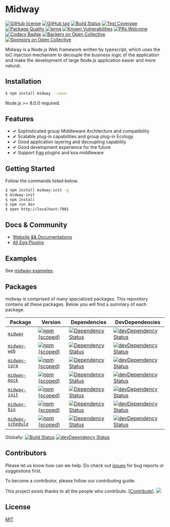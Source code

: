 # Midway


[![GitHub license](https://img.shields.io/badge/license-MIT-blue.svg)](https://github.com/midwayjs/midway/blob/master/LICENSE)
[![GitHub tag](https://img.shields.io/github/tag/midwayjs/midway.svg)]()
[![Build Status](https://travis-ci.org/midwayjs/midway.svg?branch=develop)](https://travis-ci.org/midwayjs/midway)
[![Test Coverage](https://img.shields.io/codecov/c/github/midwayjs/midway/master.svg)](https://codecov.io/gh/midwayjs/midway/branch/master)
[![Package Quality](http://npm.packagequality.com/shield/midway.svg)](http://packagequality.com/#?package=midway)
[![lerna](https://img.shields.io/badge/maintained%20with-lerna-cc00ff.svg)](https://lernajs.io/)
[![Known Vulnerabilities](https://snyk.io/test/npm/midway/badge.svg)](https://snyk.io/test/npm/midway)
[![PRs Welcome](https://img.shields.io/badge/PRs-welcome-brightgreen.svg)](https://github.com/midwayjs/midway/pulls)
[![Codacy Badge](https://api.codacy.com/project/badge/Grade/856737478fa94e78bce39d5fc2315cec)](https://www.codacy.com/app/czy88840616/midway?utm_source=github.com&amp;utm_medium=referral&amp;utm_content=midwayjs/midway&amp;utm_campaign=Badge_Grade)
[![Backers on Open Collective](https://opencollective.com/midway/backers/badge.svg)](#backers) [![Sponsors on Open Collective](https://opencollective.com/midway/sponsors/badge.svg)](#sponsors)

Midway is a Node.js Web framework written by typescript, which uses the IoC injection mechanism to decouple the business logic of the application and make the development of large Node.js application easier and more natural.

## Installation

```bash
$ npm install midway --save
```
Node.js >= 8.0.0 required.

## Features

- ✔︎ Sophisticated group Middleware Architecture and compatibility
- ✔︎ Scalable plug-in capabilities and group plug-in Ecology
- ✔︎ Good application layering and decoupling capability
- ✔︎ Good development experience for the future
- ✔︎ Support Egg plugins and koa middleware


## Getting Started

Follow the commands listed below.

```bash
$ npm install midway-init -g
$ midway-init
$ npm install
$ npm run dev
$ open http://localhost:7001
```

## Docs & Community

- [Website && Documentations](https://midwayjs.org/midway/)
- [All Egg Plugins](https://github.com/search?q=topic%3Aegg-plugin&type=Repositories)

## Examples

See [midway-examples](https://github.com/midwayjs/midway-examples).

## Packages

midway is comprised of many specialized packages. This repository contains all these packages. Below you will find a summary of each package.

| Package | Version | Dependencies | DevDependencies |
|--------|-------|------------|----------|
| [`midway`](https://github.com/midwayjs/midway/tree/master/packages/midway) | [![npm (scoped)](https://img.shields.io/npm/v/midway.svg?maxAge=86400)](https://github.com/midwayjs/midway/tree/master/packages/midway/CHANGELOG.md) | [![Dependency Status](https://david-dm.org/midwayjs/midway.svg?path=packages/midway)](https://david-dm.org/midwayjs/midway.svg?path=packages/midway) | [![devDependency Status](https://david-dm.org/midwayjs/midway/dev-status.svg?path=packages/midway)](https://david-dm.org/midwayjs/midway?path=packages/midway#info=devDependencies) |
| [`midway-web`](https://github.com/midwayjs/midway/tree/master/packages/midway-web) | [![npm (scoped)](https://img.shields.io/npm/v/midway-web.svg?maxAge=86400)](https://github.com/midwayjs/midway/tree/master/midway-web/CHANGELOG.md) | [![Dependency Status](https://david-dm.org/midwayjs/midway.svg?path=packages/midway-web)](https://david-dm.org/midwayjs/midway.svg?path=packages/midway-web) | [![devDependency Status](https://david-dm.org/midwayjs/midway/dev-status.svg?path=packages/midway-web)](https://david-dm.org/midwayjs/midway?path=packages/midway-web#info=devDependencies) |
| [`midway-core`](https://github.com/midwayjs/midway/tree/master/packages/midway-core) | [![npm (scoped)](https://img.shields.io/npm/v/midway-core.svg?maxAge=86400)](https://github.com/midwayjs/midway/tree/master/midway-core/CHANGELOG.md) | [![Dependency Status](https://david-dm.org/midwayjs/midway.svg?path=packages/midway-core)](https://david-dm.org/midwayjs/midway.svg?path=packages/midway-core) | [![devDependency Status](https://david-dm.org/midwayjs/midway/dev-status.svg?path=packages/midway-core)](https://david-dm.org/midwayjs/midway?path=packages/midway-core#info=devDependencies) |
| [`midway-mock`](https://github.com/midwayjs/midway/tree/master/packages/midway-mock) | [![npm (scoped)](https://img.shields.io/npm/v/midway-mock.svg?maxAge=86400)](https://github.com/midwayjs/midway/tree/master/midway-mock/CHANGELOG.md) | [![Dependency Status](https://david-dm.org/midwayjs/midway.svg?path=packages/midway-mock)](https://david-dm.org/midwayjs/midway.svg?path=packages/midway-mock) | [![devDependency Status](https://david-dm.org/midwayjs/midway/dev-status.svg?path=packages/midway-mock)](https://david-dm.org/midwayjs/midway?path=packages/midway-mock#info=devDependencies) |
| [`midway-init`](https://github.com/midwayjs/midway/tree/master/packages/midway-init) | [![npm (scoped)](https://img.shields.io/npm/v/midway-init.svg?maxAge=86400)](https://github.com/midwayjs/midway/tree/master/midway-init/CHANGELOG.md) | [![Dependency Status](https://david-dm.org/midwayjs/midway.svg?path=packages/midway-init)](https://david-dm.org/midwayjs/midway.svg?path=packages/midway-init) |  [![devDependency Status](https://david-dm.org/midwayjs/midway/dev-status.svg?path=packages/midway-init)](https://david-dm.org/midwayjs/midway?path=packages/midway-init#info=devDependencies) |
| [`midway-bin`](https://github.com/midwayjs/midway/tree/master/packages/midway-bin) | [![npm (scoped)](https://img.shields.io/npm/v/midway-bin.svg?maxAge=86400)](https://github.com/midwayjs/midway/tree/master/midway-bin/CHANGELOG.md) | [![Dependency Status](https://david-dm.org/midwayjs/midway.svg?path=packages/midway-bin)](https://david-dm.org/midwayjs/midway.svg?path=packages/midway-bin) | [![devDependency Status](https://david-dm.org/midwayjs/midway/dev-status.svg?path=packages/midway-bin)](https://david-dm.org/midwayjs/midway?path=packages/midway-bin#info=devDependencies) |
| [`midway-schedule`](https://github.com/midwayjs/midway/tree/master/packages/midway-schedule) | [![npm (scoped)](https://img.shields.io/npm/v/midway-schedule.svg?maxAge=86400)](https://github.com/midwayjs/midway/tree/master/midway-schedule/CHANGELOG.md) | [![Dependency Status](https://david-dm.org/midwayjs/midway.svg?path=packages/midway-schedule)](https://david-dm.org/midwayjs/midway.svg?path=packages/midway-schedule) | [![devDependency Status](https://david-dm.org/midwayjs/midway/dev-status.svg?path=packages/midway-schedule)](https://david-dm.org/midwayjs/midway?path=packages/midway-schedule#info=devDependencies) |

Globally: [![Build Status](https://img.shields.io/travis/midwayjs/midway/master.svg?style=flat)](https://travis-ci.org/midwayjs/midway) [![devDependency Status](https://david-dm.org/midwayjs/midway/dev-status.svg)](https://david-dm.org/midwayjs/midway#info=devDependencies)

## Contributors

Please let us know how can we help. Do check out [issues](http://github.com/midwayjs/midway/issues) for bug reports or suggestions first.

To become a contributor, please follow our contributing guide.

This project exists thanks to all the people who contribute. [[Contribute](CONTRIBUTING.md)].
<a href="https://github.com/midwayjs/midway/graphs/contributors"><img src="https://opencollective.com/midway/contributors.svg?width=890&button=false" /></a>

## License

[MIT](http://github.com/midwayjs/midway/blob/master/LICENSE)
